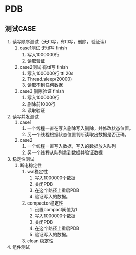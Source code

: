 # PDB
## 测试CASE
1. 读写顺序测试（无ttl写，有ttl写，删除，验证读）
    1. case1测试 无ttl写 finish
        1. 写入1000000行
        2. 读取验证
    2. case2测试 有ttl写 finish  
        1. 写入1000000行 ttl 20s
        2. Thread.sleep(20000)
        3. 读取不到任何数据
    3. case3 删除验证 finish
        1. 写入1000000行
        2. 删除前1000行
        3. 读取验证
2. 读写并发测试
    1. case1
        1. 一个线程一直在写入删除写入删除，并修改状态位置。
        2. 另一个线程根据状态位置判断读取出数据是否正确。
    2. case2
        1. 一个线程一直写入数据，写入的数据放入队列
        2. 另一个线程从队列拿到数据并验证数据
3. 稳定性测试
    1. 断电稳定性
        1. wal稳定性
            1. 写入1000000个数据
            2. 关闭PDB
            3. 在这个路径上重启PDB
            4. 验证写入的数据。
        2. compactor稳定性
            1. 设置compact阀值为1
            2. 写入1000000个数据
            2. 关闭PDB
            3. 在这个路径上重启PDB
            4. 验证写入的数据。
        3. clean 稳定性
4. 组件测试